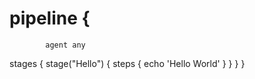 #        pipeline {
            agent any
stages {
stage("Hello") {
steps {
echo 'Hello World'
}
}
}
}

